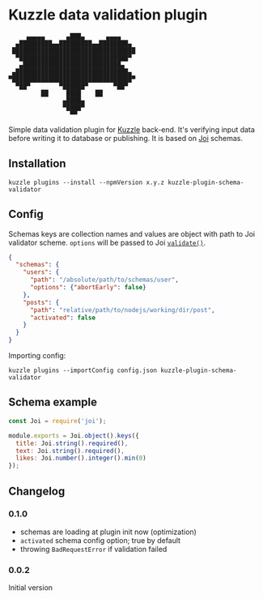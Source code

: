 # Kuzzle data validation plugin

         ▄▄▄▄▄      ▄███▄      ▄▄▄▄
      ▄█████████▄▄█████████▄▄████████▄
     ██████████████████████████████████
      ▀██████████████████████████████▀
       ▄███████████████████████████▄
     ▄███████████████████████████████▄
    ▀█████████████████████████████████▀
      ▀██▀        ▀██████▀       ▀██▀
             ██     ████    ██
                   ▄████▄
                   ▀████▀
                     ▀▀

Simple data validation plugin for [Kuzzle](http://kuzzle.io/) back-end. It's verifying input data before writing it to database or publishing. It is based on [Joi](https://github.com/hapijs/joi) schemas.

## Installation

`kuzzle plugins --install --npmVersion x.y.z kuzzle-plugin-schema-validator`

## Config

Schemas keys are collection names and values are object with path to Joi validator scheme. `options` will be passed to Joi [`validate()`](https://github.com/hapijs/joi/blob/v9.1.0/API.md#validatevalue-schema-options-callback).

```json
{
  "schemas": {
    "users": {
      "path": "/absolute/path/to/schemas/user",
      "options": {"abortEarly": false}
    },
    "posts": {
      "path": "relative/path/to/nodejs/working/dir/post",
      "activated": false
    }
  }
}
```

Importing config:  

`kuzzle plugins --importConfig config.json kuzzle-plugin-schema-validator`

## Schema example

```javascript
const Joi = require('joi');

module.exports = Joi.object().keys({
  title: Joi.string().required(),
  text: Joi.string().required(),
  likes: Joi.number().integer().min(0)
});
```

## Changelog

### 0.1.0

  - schemas are loading at plugin init now (optimization)
  - `activated` schema config option; true by default
  - throwing `BadRequestError` if validation failed

### 0.0.2

Initial version
